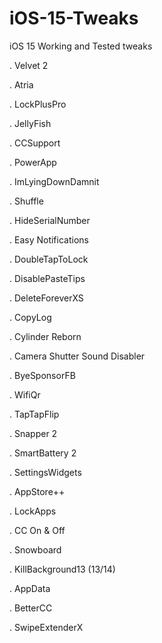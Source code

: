 # iOS-15-Tweaks
iOS 15 Working and Tested tweaks 

. Velvet 2

. Atria

. LockPlusPro

. JellyFish

. CCSupport

. PowerApp

. ImLyingDownDamnit

. Shuffle

. HideSerialNumber

. Easy Notifications 

. DoubleTapToLock

. DisablePasteTips

. DeleteForeverXS

. CopyLog

. Cylinder Reborn 

. Camera Shutter Sound Disabler

. ByeSponsorFB

. WifiQr

. TapTapFlip

. Snapper 2

. SmartBattery 2

. SettingsWidgets 

. AppStore++

. LockApps

. CC On & Off

. Snowboard 

. KillBackground13 (13/14)

. AppData

. BetterCC

. SwipeExtenderX

